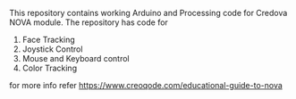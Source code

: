 This repository contains working Arduino and Processing code for Credova NOVA module.
The repository has code for 
1. Face Tracking 
2. Joystick Control
3. Mouse and Keyboard control
4. Color Tracking

for more info refer
https://www.creoqode.com/educational-guide-to-nova
